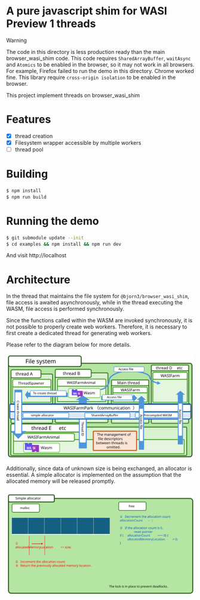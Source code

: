 # A pure javascript shim for WASI Preview 1 threads

> [!WARNING]
> The code in this directory is less production ready than the main browser_wasi_shim code.
> This code requires `SharedArrayBuffer`, `waitAsync` and `Atomics` to be enabled in the browser, so it may not work in all browsers.
> For example, Firefox failed to run the demo in this directory.
> Chrome worked fine.
> This library require `cross-origin isolation` to be enabled in the browser.

This project implement threads on browser_wasi_shim

# Features
- [x] thread creation
- [x] Filesystem wrapper accessible by multiple workers
- [ ] thread pool

# Building
```sh
$ npm install
$ npm run build
```

# Running the demo
```sh
$ git submodule update --init
$ cd examples && npm install && npm run dev
```
And visit http://localhost

# Architecture
In the thread that maintains the file system for `@bjorn3/browser_wasi_shim`, file access is awaited asynchronously, while in the thread executing the WASM, file access is performed synchronously.

Since the functions called within the WASM are invoked synchronously, it is not possible to properly create web workers. Therefore, it is necessary to first create a dedicated thread for generating web workers.

Please refer to the diagram below for more details.

<!-- @/architecture/slide1.svg -->
![slide1](./architecture/slide1.svg)

Additionally, since data of unknown size is being exchanged, an allocator is essential. A simple allocator is implemented on the assumption that the allocated memory will be released promptly.

<!-- @/architecture/slide2.svg -->
![slide2](./architecture/slide2.svg)
